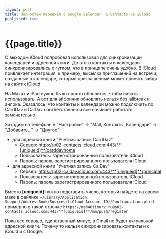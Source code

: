 ```yaml
---
layout: post
title: Полностью переехал с Google Calendar  & Contacts на iCloud
published: true
---
```


# {{page.title}}

С выходом iCloud попробовал использовал для синхронизации календарей и адресной книги. До этого контакты  и календари синхронизировались с гуглом, что в принципе очень удобно. В iCloud привлекает интеграция, к примеру, высылка приглашений на встречи, созданные в календаре, которые приглашенный может принять зайдя на сайтик iCloud.

На Маках и iPad нужно было просто обновится, чтобы начать использовать. А вот для айфончик обновлять нельзя без jailbreak и анлока. Оказалось, что контакты и календари можно подключить по CardDav и CalDav соответственно и все начинает работать замечательно.

Заходим на телефоне в "Настройки" -> "Mail, Контакты, Календари" -> "Добавить..." -> "Другое":

* для адресной книги "Учетная запись CardDav"
  * Сервер: https://p02-contacts.icloud.com:443/**[uniqueid]**/carddavhome
  * Пользователь: зарегистрированный пользователь iCloud
  * Пароль: пароль зарегистрированного пользователя iCloud
* для адресной книги "Учетная запись CalDav"
  * Сервер: https://p02-caldav.icloud.com:443/**[uniqueid]**/principal
  * Пользователь: зарегистрированный пользователь iCloud
  * Пароль: пароль зарегистрированного пользователя iCloud

Вместо **[uniqueid]** нужно подставить число, который найдете на своем маке в файлике
`~/Library/Application Support/AddressBook/Sources/[iCloud Account ID]/Configuration.plist`
примерно в такой строчке `https://me%40timurv.ru@p02-contacts.icloud.com:443/**[uniqueid]**/mm/push/register`

Пока все хорошо, единственный минус, в Gmail не будет актуальной адресной книги. Почему то нельзя синхронизировать контакты и с iCould и с Google.
